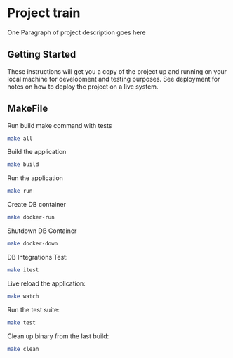 # Project train

One Paragraph of project description goes here

## Getting Started

These instructions will get you a copy of the project up and running on your local machine for development and testing purposes. See deployment for notes on how to deploy the project on a live system.

## MakeFile

Run build make command with tests
```bash
make all
```

Build the application
```bash
make build
```

Run the application
```bash
make run
```
Create DB container
```bash
make docker-run
```

Shutdown DB Container
```bash
make docker-down
```

DB Integrations Test:
```bash
make itest
```

Live reload the application:
```bash
make watch
```

Run the test suite:
```bash
make test
```

Clean up binary from the last build:
```bash
make clean
```
